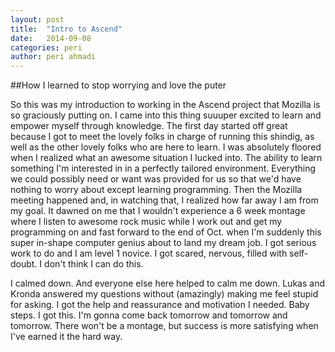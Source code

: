 ```yaml
---
layout: post
title:  "Intro to Ascend"
date:   2014-09-08
categories: peri
author: peri ahmadi
---
```


##How I learned to stop worrying and love the puter
<p>So this was my introduction to working in the Ascend project that Mozilla is so graciously putting on. I came into this thing suuuper excited to learn and empower myself through knowledge. The first day started off great because I got to meet the lovely folks in charge of running this shindig, as well as the other lovely folks who are here to learn. I was absolutely floored when I realized what an awesome situation I lucked into. The ability to learn something I'm interested in in a perfectly tailored environment. Everything we could possibly need or want was provided for us so that we'd have nothing to worry about except learning programming. Then the Mozilla meeting happened and, in watching that, I realized how far away I am from my goal.  It dawned on me that I wouldn't experience a 6 week montage where I listen to awesome rock music while I work out and get my programming on and fast forward to the end of Oct. when I'm suddenly this super in-shape computer genius about to land my dream job. I got serious work to do and I am level 1 novice. I got scared, nervous, filled with self-doubt. I don't think I can do this. </p>
<p>I calmed down. And everyone else here helped to calm me down. Lukas and Kronda answered my questions without (amazingly) making me feel stupid for asking. I got the help and reassurance and motivation I needed. Baby steps. I got this. I'm gonna come back tomorrow and tomorrow and tomorrow. There won't be a montage, but success is more satisfying when I've earned it the hard way.